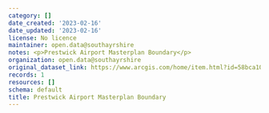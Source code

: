 ```yaml
---
category: []
date_created: '2023-02-16'
date_updated: '2023-02-16'
license: No licence
maintainer: open.data@southayrshire
notes: <p>Prestwick Airport Masterplan Boundary</p>
organization: open.data@southayrshire
original_dataset_link: https://www.arcgis.com/home/item.html?id=58bca10b9ce94a5a91761f33a0a80f96
records: 1
resources: []
schema: default
title: Prestwick Airport Masterplan Boundary
---
```

